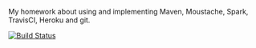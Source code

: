 My homework about using and implementing Maven, Moustache, Spark, TravisCI, Heroku and git.

[![Build Status](https://travis-ci.org/doruksahin/myDemoApp.svg?branch=master)](https://travis-ci.org/doruksahin/myDemoApp)